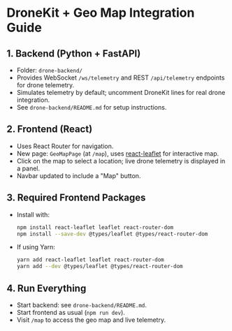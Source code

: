 # DroneKit + Geo Map Integration Guide

## 1. Backend (Python + FastAPI)
- Folder: `drone-backend/`
- Provides WebSocket `/ws/telemetry` and REST `/api/telemetry` endpoints for drone telemetry.
- Simulates telemetry by default; uncomment DroneKit lines for real drone integration.
- See `drone-backend/README.md` for setup instructions.

## 2. Frontend (React)
- Uses React Router for navigation.
- New page: `GeoMapPage` (at `/map`), uses [react-leaflet](https://react-leaflet.js.org/) for interactive map.
- Click on the map to select a location; live drone telemetry is displayed in a panel.
- Navbar updated to include a "Map" button.

## 3. Required Frontend Packages
- Install with:
  ```bash
  npm install react-leaflet leaflet react-router-dom
  npm install --save-dev @types/leaflet @types/react-router-dom
  ```
- If using Yarn:
  ```bash
  yarn add react-leaflet leaflet react-router-dom
  yarn add --dev @types/leaflet @types/react-router-dom
  ```

## 4. Run Everything
- Start backend: see `drone-backend/README.md`.
- Start frontend as usual (`npm run dev`).
- Visit `/map` to access the geo map and live telemetry.
